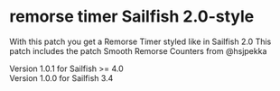 # remorse timer Sailfish 2.0-style

With this patch you get a Remorse Timer styled like in Sailfish 2.0
This patch includes the patch Smooth Remorse Counters from @hsjpekka

Version 1.0.1 for Sailfish >= 4.0  
Version 1.0.0 for Sailfish 3.4